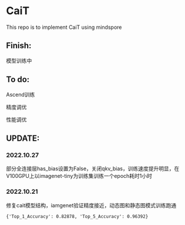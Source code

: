 # CaiT
This repo is to implement CaiT using mindspore

## Finish:
模型训练中

## To do:
Ascend训练

精度调优

性能调优

## UPDATE:

### 2022.10.27
部分全连接层has_bias设置为False，关闭qkv_bias，训练速度提升明显，在V100GPU上以imagenet-tiny为训练集训练一个epoch耗时1小时

### 2022.10.21
修复cait模型结构，iamgenet验证精度接近，动态图和静态图模式训练跑通

```
{'Top_1_Accuracy': 0.82878, 'Top_5_Accuracy': 0.96392}
```